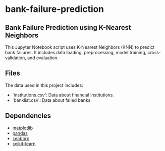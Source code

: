 # bank-failure-prediction

## Bank Failure Prediction using K-Nearest Neighbors

This Jupyter Notebook script uses K-Nearest Neighbors (KNN) to predict bank failures. It includes data loading, preprocessing, model training, cross-validation, and evaluation.

## Files
The data used in this project includes:
- 'institutions.csv': Data about financial institutions.
- 'banklist.csv': Data about failed banks.

## Dependencies
- [matplotlib](https://matplotlib.org/)
- [pandas](https://pandas.pydata.org/)
- [seaborn](https://seaborn.pydata.org/)
- [scikit-learn](https://scikit-learn.org/stable/)
